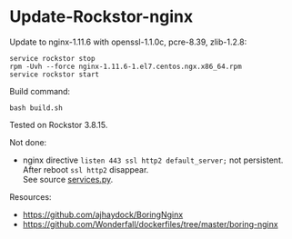 # Update-Rockstor-nginx
Update to nginx-1.11.6 with openssl-1.1.0c, pcre-8.39, zlib-1.2.8:
```
service rockstor stop
rpm -Uvh --force nginx-1.11.6-1.el7.centos.ngx.x86_64.rpm
service rockstor start
```

Build command:
```
bash build.sh
```

Tested on Rockstor 3.8.15.

Not done:
 - nginx directive `listen 443 ssl http2 default_server;` not persistent.<br/>
After reboot `ssl http2` disappear.<br/>
See source [services.py](https://github.com/rockstor/rockstor-core/blob/3.8.15/src/rockstor/system/services.py).

Resources:
 - https://github.com/ajhaydock/BoringNginx
 - https://github.com/Wonderfall/dockerfiles/tree/master/boring-nginx
 

